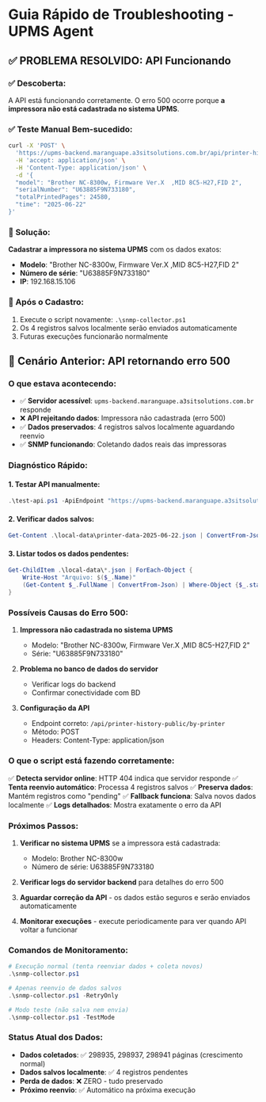 # Guia Rápido de Troubleshooting - UPMS Agent

## ✅ PROBLEMA RESOLVIDO: API Funcionando

### ✅ Descoberta:
A API está funcionando corretamente. O erro 500 ocorre porque **a impressora não está cadastrada no sistema UPMS**.

### ✅ Teste Manual Bem-sucedido:
```bash
curl -X 'POST' \
  'https://upms-backend.maranguape.a3sitsolutions.com.br/api/printer-history-public/by-printer' \
  -H 'accept: application/json' \
  -H 'Content-Type: application/json' \
  -d '{
  "model": "Brother NC-8300w, Firmware Ver.X  ,MID 8C5-H27,FID 2",
  "serialNumber": "U63885F9N733180",
  "totalPrintedPages": 24580,
  "time": "2025-06-22"
}'
```

### 🎯 Solução:
**Cadastrar a impressora no sistema UPMS** com os dados exatos:
- **Modelo**: "Brother NC-8300w, Firmware Ver.X  ,MID 8C5-H27,FID 2"
- **Número de série**: "U63885F9N733180"
- **IP**: 192.168.15.106

### 🚀 Após o Cadastro:
1. Execute o script novamente: `.\snmp-collector.ps1`
2. Os 4 registros salvos localmente serão enviados automaticamente
3. Futuras execuções funcionarão normalmente

## 🚨 Cenário Anterior: API retornando erro 500

### O que estava acontecendo:
- ✅ **Servidor acessível**: `upms-backend.maranguape.a3sitsolutions.com.br` responde
- ❌ **API rejeitando dados**: Impressora não cadastrada (erro 500) 
- ✅ **Dados preservados**: 4 registros salvos localmente aguardando reenvio
- ✅ **SNMP funcionando**: Coletando dados reais das impressoras

### Diagnóstico Rápido:

#### 1. Testar API manualmente:
```powershell
.\test-api.ps1 -ApiEndpoint "https://upms-backend.maranguape.a3sitsolutions.com.br/api/printer-history-public/by-printer"
```

#### 2. Verificar dados salvos:
```powershell
Get-Content .\local-data\printer-data-2025-06-22.json | ConvertFrom-Json | Format-Table
```

#### 3. Listar todos os dados pendentes:
```powershell
Get-ChildItem .\local-data\*.json | ForEach-Object { 
    Write-Host "Arquivo: $($_.Name)"
    (Get-Content $_.FullName | ConvertFrom-Json) | Where-Object {$_.status -eq "pending"} | Measure-Object | Select-Object Count
}
```

### Possíveis Causas do Erro 500:

1. **Impressora não cadastrada no sistema UPMS**
   - Modelo: "Brother NC-8300w, Firmware Ver.X ,MID 8C5-H27,FID 2"
   - Série: "U63885F9N733180"

2. **Problema no banco de dados do servidor**
   - Verificar logs do backend
   - Confirmar conectividade com BD

3. **Configuração da API**
   - Endpoint correto: `/api/printer-history-public/by-printer`
   - Método: POST
   - Headers: Content-Type: application/json

### O que o script está fazendo corretamente:

✅ **Detecta servidor online**: HTTP 404 indica que servidor responde
✅ **Tenta reenvio automático**: Processa 4 registros salvos
✅ **Preserva dados**: Mantém registros como "pending" 
✅ **Fallback funciona**: Salva novos dados localmente
✅ **Logs detalhados**: Mostra exatamente o erro da API

### Próximos Passos:

1. **Verificar no sistema UPMS** se a impressora está cadastrada:
   - Modelo: Brother NC-8300w
   - Número de série: U63885F9N733180

2. **Verificar logs do servidor backend** para detalhes do erro 500

3. **Aguardar correção da API** - os dados estão seguros e serão enviados automaticamente

4. **Monitorar execuções** - execute periodicamente para ver quando API voltar a funcionar

### Comandos de Monitoramento:

```powershell
# Execução normal (tenta reenviar dados + coleta novos)
.\snmp-collector.ps1

# Apenas reenvio de dados salvos
.\snmp-collector.ps1 -RetryOnly

# Modo teste (não salva nem envia)
.\snmp-collector.ps1 -TestMode
```

### Status Atual dos Dados:
- **Dados coletados**: ✅ 298935, 298937, 298941 páginas (crescimento normal)
- **Dados salvos localmente**: ✅ 4 registros pendentes
- **Perda de dados**: ❌ ZERO - tudo preservado
- **Próximo reenvio**: ✅ Automático na próxima execução
